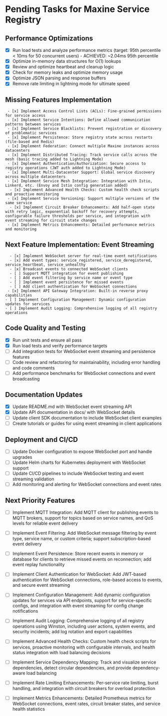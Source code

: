 # Pending Tasks for Maxine Service Registry

## Performance Optimizations
- [x] Run load tests and analyze performance metrics (target: 95th percentile < 10ms for 50 concurrent users) - ACHIEVED: ~2.04ms 95th percentile
- [x] Optimize in-memory data structures for O(1) lookups
- [x] Review and optimize heartbeat and cleanup logic
- [x] Check for memory leaks and optimize memory usage
- [x] Optimize JSON parsing and response buffers
- [x] Remove rate limiting in lightning mode for ultimate speed

 ## Missing Features Implementation
     - [x] Implement Access Control Lists (ACLs): Fine-grained permissions for service access
     - [x] Implement Service Intentions: Define allowed communication patterns between services
     - [x] Implement Service Blacklists: Prevent registration or discovery of problematic services
     - [x] Implement Persistence: Store registry state across restarts (file-based and Redis)
     - [x] Implement Federation: Connect multiple Maxine instances across datacenters
     - [x] Implement Distributed Tracing: Track service calls across the mesh (basic tracing added to Lightning Mode)
     - [x] Implement Authentication/Authorization: Secure access to registry operations (JWT auth added to Lightning Mode)
     - [x] Implement Multi-Datacenter Support: Global service discovery across multiple datacenters
     - [x] Implement Service Mesh Integration: Integration with Istio, Linkerd, etc. (Envoy and Istio config generation added)
      - [x] Implement Advanced Health Checks: Custom health check scripts and proactive monitoring
     - [x] Implement Service Versioning: Support multiple versions of the same service
      - [x] Implement Circuit Breaker Enhancements: Add half-open state with retry logic, exponential backoff for recovery attempts, configurable failure thresholds per service, and integration with event streaming for circuit state changes
     - [x] Implement Metrics Enhancements: Detailed performance metrics and monitoring
  ## Next Feature Implementation: Event Streaming
      - [x] Implement WebSocket server for real-time event notifications
      - [x] Add event types: service_registered, service_deregistered, service_heartbeat, service_unhealthy
      - [x] Broadcast events to connected WebSocket clients
      - [ ] Support MQTT integration for event publishing
      - [ ] Add event filtering by service name or event type
      - [ ] Implement event persistence for missed events
      - [ ] Add client authentication for WebSocket connections
     - [x] Implement API Gateway Integration: Built-in reverse proxy capabilities
    - [ ] Implement Configuration Management: Dynamic configuration updates for services
    - [ ] Implement Audit Logging: Comprehensive logging of all registry operations

  ## Code Quality and Testing
  - [x] Run unit tests and ensure all pass
  - [x] Run load tests and verify performance targets
  - [ ] Add integration tests for WebSocket event streaming and persistence features
  - [ ] Code review and refactoring for maintainability, including error handling and code comments
  - [ ] Add performance benchmarks for WebSocket connections and event broadcasting

  ## Documentation Updates
  - [x] Update README.md with WebSocket event streaming API
  - [x] Update API documentation in docs/ with WebSocket details
  - [ ] Update client SDK documentation to include WebSocket client examples
  - [ ] Create tutorials or guides for using event streaming in client applications

  ## Deployment and CI/CD
   - [ ] Update Docker configuration to expose WebSocket port and handle upgrades
   - [ ] Update Helm charts for Kubernetes deployment with WebSocket support
   - [ ] Update CI/CD pipelines to include WebSocket testing and event streaming validation
   - [ ] Add monitoring and alerting for WebSocket connections and event rates

   ## Next Priority Features
  - [ ] Implement MQTT Integration: Add MQTT client for publishing events to MQTT brokers, support for topics based on service names, and QoS levels for reliable event delivery
  - [ ] Implement Event Filtering: Add WebSocket message filtering by event type, service name, or custom criteria; support subscription-based event delivery
  - [ ] Implement Event Persistence: Store recent events in memory or database for clients to retrieve missed events on reconnection; add event replay functionality
  - [ ] Implement Client Authentication for WebSocket: Add JWT-based authentication for WebSocket connections, role-based access to events, and secure event streaming
  - [ ] Implement Configuration Management: Add dynamic configuration updates for services via API endpoints, support for service-specific configs, and integration with event streaming for config change notifications
  - [ ] Implement Audit Logging: Comprehensive logging of all registry operations using Winston, including user actions, system events, and security incidents; add log rotation and export capabilities
  - [ ] Implement Advanced Health Checks: Custom health check scripts for services, proactive monitoring with configurable intervals, and health status integration with load balancing decisions
  - [ ] Implement Service Dependency Mapping: Track and visualize service dependencies, detect circular dependencies, and provide dependency-aware load balancing
  - [ ] Implement Rate Limiting Enhancements: Per-service rate limiting, burst handling, and integration with circuit breakers for overload protection
  - [ ] Implement Metrics Enhancements: Detailed Prometheus metrics for WebSocket connections, event rates, circuit breaker states, and service health statistics



